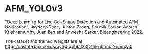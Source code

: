 # AFM_YOLOv3

"Deep Learning for Live Cell Shape Detection and Automated
AFM Navigation", Jaydeep Rade, Juntao Zhang, Soumik Sarkar, Adarsh Krishnamurthy, Juan Ren and Anwesha Sarkar, Bioengineering 2022.

The dataset and trained weights are at https://iastate.box.com/s/oyhy5q4t9sf23fzthieuhtmc2vumnza0
